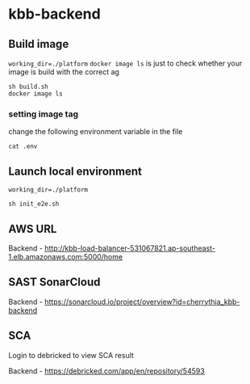 # kbb-backend

## Build image

`working_dir=./platform`
`docker image ls` is just to check whether your image is build with the correct ag

```
sh build.sh
docker image ls
```

### setting image tag
change the following environment variable in the file
```
cat .env
```

## Launch local environment 

`working_dir=./platform`

```
sh init_e2e.sh
```

## AWS URL  
Backend - http://kbb-load-balancer-531067821.ap-southeast-1.elb.amazonaws.com:5000/home


## SAST SonarCloud 
Backend -  https://sonarcloud.io/project/overview?id=cherrythia_kbb-backend

## SCA 
Login to debricked to view SCA result

Backend - https://debricked.com/app/en/repository/54593